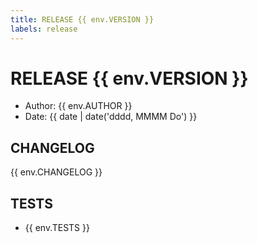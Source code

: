 ```yaml
---
title: RELEASE {{ env.VERSION }}
labels: release
---
```

# RELEASE {{ env.VERSION }}
- Author: {{ env.AUTHOR }}
- Date: {{ date | date('dddd, MMMM Do') }}

## CHANGELOG

{{ env.CHANGELOG }}

## TESTS
- {{ env.TESTS }}